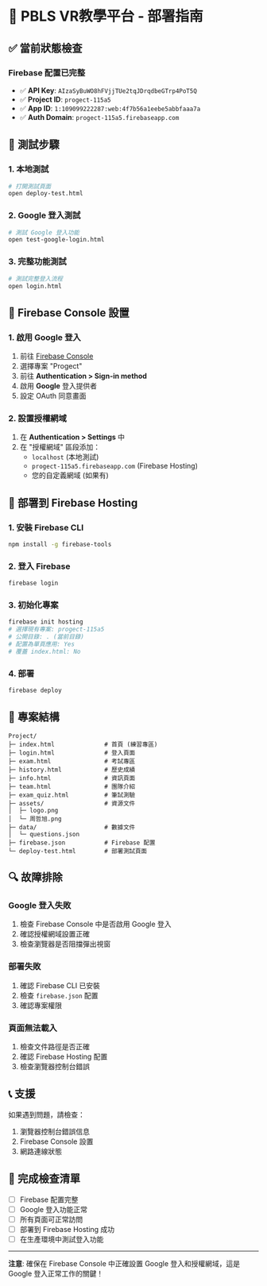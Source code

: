 # 🚀 PBLS VR教學平台 - 部署指南

## ✅ 當前狀態檢查

### Firebase 配置已完整
- ✅ **API Key**: `AIzaSyBuWO8hFVjjTUe2tqJDrqdbeGTrp4PoT5Q`
- ✅ **Project ID**: `progect-115a5`
- ✅ **App ID**: `1:109099222287:web:4f7b56a1eebe5abbfaaa7a`
- ✅ **Auth Domain**: `progect-115a5.firebaseapp.com`

## 🧪 測試步驟

### 1. 本地測試
```bash
# 打開測試頁面
open deploy-test.html
```

### 2. Google 登入測試
```bash
# 測試 Google 登入功能
open test-google-login.html
```

### 3. 完整功能測試
```bash
# 測試完整登入流程
open login.html
```

## 🔧 Firebase Console 設置

### 1. 啟用 Google 登入
1. 前往 [Firebase Console](https://console.firebase.google.com/)
2. 選擇專案 "Progect"
3. 前往 **Authentication > Sign-in method**
4. 啟用 **Google** 登入提供者
5. 設定 OAuth 同意畫面

### 2. 設置授權網域
1. 在 **Authentication > Settings** 中
2. 在 "授權網域" 區段添加：
   - `localhost` (本地測試)
   - `progect-115a5.firebaseapp.com` (Firebase Hosting)
   - 您的自定義網域 (如果有)

## 🚀 部署到 Firebase Hosting

### 1. 安裝 Firebase CLI
```bash
npm install -g firebase-tools
```

### 2. 登入 Firebase
```bash
firebase login
```

### 3. 初始化專案
```bash
firebase init hosting
# 選擇現有專案: progect-115a5
# 公開目錄: . (當前目錄)
# 配置為單頁應用: Yes
# 覆蓋 index.html: No
```

### 4. 部署
```bash
firebase deploy
```

## 📁 專案結構

```
Project/
├─ index.html              # 首頁 (練習專區)
├─ login.html              # 登入頁面
├─ exam.html               # 考試專區
├─ history.html            # 歷史成績
├─ info.html               # 資訊頁面
├─ team.html               # 團隊介紹
├─ exam_quiz.html          # 筆試測驗
├─ assets/                 # 資源文件
│  ├─ logo.png
│  └─ 周哲旭.png
├─ data/                   # 數據文件
│  └─ questions.json
├─ firebase.json           # Firebase 配置
└─ deploy-test.html        # 部署測試頁面
```

## 🔍 故障排除

### Google 登入失敗
1. 檢查 Firebase Console 中是否啟用 Google 登入
2. 確認授權網域設置正確
3. 檢查瀏覽器是否阻擋彈出視窗

### 部署失敗
1. 確認 Firebase CLI 已安裝
2. 檢查 `firebase.json` 配置
3. 確認專案權限

### 頁面無法載入
1. 檢查文件路徑是否正確
2. 確認 Firebase Hosting 配置
3. 檢查瀏覽器控制台錯誤

## 📞 支援

如果遇到問題，請檢查：
1. 瀏覽器控制台錯誤信息
2. Firebase Console 設置
3. 網路連線狀態

## 🎉 完成檢查清單

- [ ] Firebase 配置完整
- [ ] Google 登入功能正常
- [ ] 所有頁面可正常訪問
- [ ] 部署到 Firebase Hosting 成功
- [ ] 在生產環境中測試登入功能

---

**注意**: 確保在 Firebase Console 中正確設置 Google 登入和授權網域，這是 Google 登入正常工作的關鍵！
